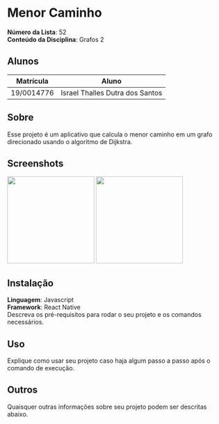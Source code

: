 
# Menor Caminho

**Número da Lista**: 52<br>
**Conteúdo da Disciplina**: Grafos 2<br>

## Alunos
|Matrícula | Aluno |
| -- | -- |
| 19/0014776  |  Israel Thalles Dutra dos Santos |

## Sobre 
Esse projeto é um aplicativo que calcula o menor caminho em um grafo direcionado usando o algoritmo de Dijkstra. 

## Screenshots
<img src="https://github.com/IsraelThalles/Grafos2_Menor-Caminho/assets/73364666/9a0a98a7-2b4c-4fc7-981d-4780fb231b15" width="200">
<img src="https://github.com/IsraelThalles/Grafos2_Menor-Caminho/assets/73364666/cdedb4d2-efcc-484a-bbce-3ab844709cae" width="200">

## Instalação 
**Linguagem**: Javascript<br>
**Framework**: React Native<br>
Descreva os pré-requisitos para rodar o seu projeto e os comandos necessários.

## Uso 
Explique como usar seu projeto caso haja algum passo a passo após o comando de execução.

## Outros 
Quaisquer outras informações sobre seu projeto podem ser descritas abaixo.




